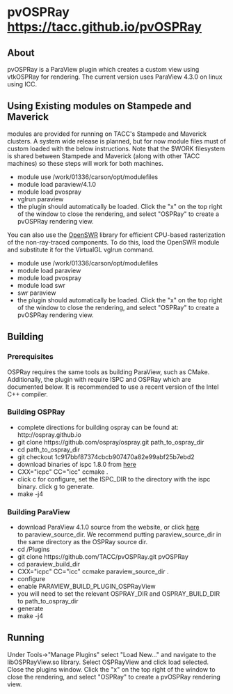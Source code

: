 pvOSPRay <a href="https://tacc.github.io/pvOSPRay/">https://tacc.github.io/pvOSPRay</a> 
======
<h2>About</h2>
pvOSPRay is a ParaView plugin which creates a custom view using vtkOSPRay for rendering. The current version uses ParaView 4.3.0 on linux using ICC. 

<h2>Using Existing modules on Stampede and Maverick</h2>
<p>modules are provided for running on TACC's Stampede and Maverick clusters.  A system wide release is planned, but for now module files must of custom loaded with the below instructions. 
Note that the $WORK filesystem is shared between Stampede and Maverick (along with other TACC machines) so these steps will work for both machines.</p>
<ul>
<li>module use /work/01336/carson/opt/modulefiles</li>
<li>module load paraview/4.1.0</li>
<li>module load pvospray</li>
<li>vglrun paraview</li>
<li>the plugin should automatically be loaded. Click the "x" on the top right of the window to close the rendering, and select "OSPRay" to create a pvOSPRay rendering view.</li>
</ul>

<p>You can also use the <a href="http://openswr.org/">OpenSWR</a> library for efficient CPU-based rasterization of the non-ray-traced components. 
To do this, load the OpenSWR module and substitute it for the VirtualGL vglrun command.
</p>
<ul>
<li>module use /work/01336/carson/opt/modulefiles</li>
<li>module load paraview</li>
<li>module load pvospray</li>
<li>module load swr</li>
<li>swr paraview</li>
<li>the plugin should automatically be loaded. Click the "x" on the top right of the window to close the rendering, and select "OSPRay" to create a pvOSPRay rendering view.</li>
</ul>


<h2>Building</h2>
<h3>Prerequisites</h3>
OSPRay requires the same tools as building ParaView, such as CMake.  Additionally, the plugin with require ISPC and OSPRay which are documented below.  It is recommended to use a recent version of the Intel C++ compiler.  
<h3>Building OSPRay</h3>
<ul>
<li>
complete directions for building ospray can be found at: http://ospray.github.io
</li>
<li>
git clone https://github.com/ospray/ospray.git path_to_ospray_dir
</li>
<li>
cd path_to_ospray_dir
</li>
<li>
git checkout 1c917bbf87374cbcb907470a82e99abf25b7ebd2
</li>
<li>
download binaries of ispc 1.8.0 from <a href="https://ispc.github.io/downloads.html">here<a/>
</li>
<li>
CXX="icpc" CC="icc" ccmake .
</li>
<li>
click c for configure, set the ISPC_DIR to the directory with the ispc binary.  click g to generate.
</li>
<li>
make -j4
</li>
</ul>
<h3>Building ParaView</h3>
<ul>
<li>download ParaView 4.1.0 source from the website, or click <a href="http://www.paraview.org/paraview-downloads/download.php?submit=Download&version=v4.1&type=source&os=all&downloadFile=ParaView-v4.1.0-source.tar.gz">here</a></li> to paraview_source_dir. We recommend putting paraview_source_dir in the same directory as the OSPRay source dir.
<li>
cd <paraview_source_dir>/Plugins
</li>
<li>
git clone https://github.com/TACC/pvOSPRay.git pvOSPRay
</li>
<li>
cd paraview_build_dir
</li>
<li>
CXX="icpc" CC="icc" ccmake paraview_source_dir .  
</li>
<li>
configure 
</li>
<li>
enable PARAVIEW_BUILD_PLUGIN_OSPRayView
</li>
<li>
you will need to set the relevant OSPRAY_DIR and OSPRAY_BUILD_DIR to path_to_ospray_dir
</li>
<li>
generate
</li>
<li>
make -j4
</li>
</ul>

<h2>Running</h2>
Under Tools->"Manage Plugins" select "Load New..." and navigate to the libOSPRayView.so library. Select OSPRayView and click load selected.  Close the plugins window.
Click the "x" on the top right of the window to close the rendering, and select "OSPRay" to create a pvOSPRay rendering view.


